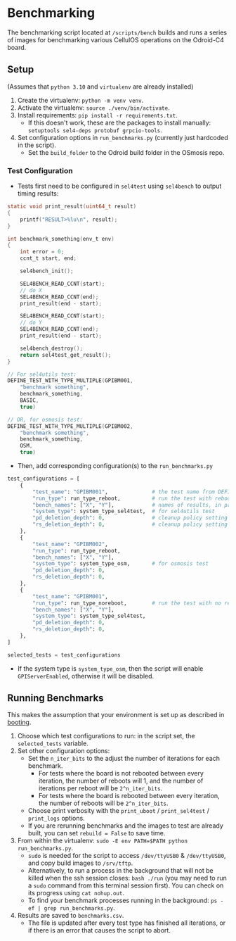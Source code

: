 # Benchmarking

The benchmarking script located at `/scripts/bench` builds and runs a series of images for benchmarking various CellulOS operations on the Odroid-C4 board.

## Setup 
(Assumes that `python 3.10` and `virtualenv` are already installed)

1. Create the virtualenv: `python -m venv venv`. 
2. Activate the virtualenv: `source ./venv/bin/activate`.
3. Install requirements: `pip install -r requirements.txt`.
    - If this doesn't work, these are the packages to install manually: 
    `setuptools sel4-deps protobuf grpcio-tools`.
4. Set configuration options in `run_benchmarks.py` (currently just hardcoded in the script).
    - Set the `build_folder` to the Odroid build folder in the OSmosis repo.

### Test Configuration
- Tests first need to be configured in `sel4test` using `sel4bench` to output timing results:
```c
static void print_result(uint64_t result)
{
    printf("RESULT>%lu\n", result);
}

int benchmark_something(env_t env)
{
    int error = 0;
    ccnt_t start, end;

    sel4bench_init();

    SEL4BENCH_READ_CCNT(start);
    // do X
    SEL4BENCH_READ_CCNT(end);
    print_result(end - start);

    SEL4BENCH_READ_CCNT(start);
    // do Y
    SEL4BENCH_READ_CCNT(end);
    print_result(end - start);

    sel4bench_destroy();
    return sel4test_get_result();
}

// For sel4utils test:
DEFINE_TEST_WITH_TYPE_MULTIPLE(GPIBM001, 
    "benchmark something", 
    benchmark_something,
    BASIC,
    true)

// OR, for osmosis test:
DEFINE_TEST_WITH_TYPE_MULTIPLE(GPIBM002, 
    "benchmark something", 
    benchmark_something,
    OSM,
    true)
```
- Then, add corresponding configuration(s) to the `run_benchmarks.py`
```python
test_configurations = [
    {
        "test_name": "GPIBM001",              # the test name from DEFINE_TEST
        "run_type": run_type_reboot,          # run the test with reboot
        "bench_names": ["X", "Y"],            # names of results, in print-order
        "system_type": system_type_sel4test,  # for sel4utils test
        "pd_deletion_depth": 0,               # cleanup policy setting
        "rs_deletion_depth": 0,               # cleanup policy setting
    },
    {
        "test_name": "GPIBM002",
        "run_type": run_type_reboot,                 
        "bench_names": ["X", "Y"],
        "system_type": system_type_osm,       # for osmosis test
        "pd_deletion_depth": 0,
        "rs_deletion_depth": 0,
    },
    {
        "test_name": "GPIBM001",
        "run_type": run_type_noreboot,        # run the test with no reboot
        "bench_names": ["X", "Y"],
        "system_type": system_type_sel4test,
        "pd_deletion_depth": 0,
        "rs_deletion_depth": 0,
    },
]

selected_tests = test_configurations
```
- If the system type is `system_type_osm`, then the script will enable `GPIServerEnabled`, otherwise it will be disabled.

## Running Benchmarks
This makes the assumption that your environment is set up as described in [booting](target_booting_assumptions).
1. Choose which test configurations to run: in the script set, the `selected_tests` variable.
2. Set other configuration options:
    - Set the `n_iter_bits` to the adjust the number of iterations for each benchmark.
        - For tests where the board is not rebooted between every iteration, the number of reboots will 1, and the number of iterations per reboot will be `2^n_iter_bits`.
        - For tests where the board is rebooted between every iteration, the number of reboots will be `2^n_iter_bits`.
    - Choose print verbosity with the `print_uboot` / `print_sel4test` / `print_logs` options.
    - If you are rerunning benchmarks and the images to test are already built, you can set `rebuild = False` to save time.
3. From within the virtualenv: `sudo -E env PATH=$PATH python run_benchmarks.py`.
    - `sudo` is needed for the script to access `/dev/ttyUSB0` & `/dev/ttyUSB0`, and copy build images to `/srv/tftp`.
    - Alternatively, to run a process in the background that will not be killed when the ssh session closes: `bash ./run` (you may need to run a `sudo` command from this terminal session first). You can check on its progress using `cat nohup.out`.
    - To find your benchmark processes running in the background: `ps -ef | grep run_benchmarks.py`.
4. Results are saved to `benchmarks.csv`. 
    - The file is updated after every test type has finished all iterations, or if there is an error that causes the script to abort.